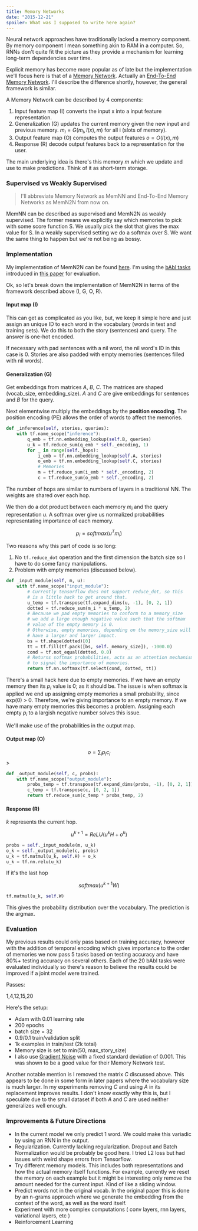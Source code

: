```yaml
---
title: Memory Networks
date: "2015-12-21"
spoiler: What was I supposed to write here again?
---
```


Neural network approaches have traditionally lacked a memory component. By memory component I mean something akin to RAM in a computer. So, RNNs don't quite fit the picture as they provide a mechanism for learning long-term dependencies over time.

Explicit memory has become more popular as of late but the implementation we'll focus here is that of a [Memory Network](http://arxiv.org/abs/1410.3916). Actually an [End-To-End Memory Network](http://arxiv.org/abs/1503.08895). I'll describe the difference shortly, however, the general framework is similar.

A Memory Network can be described by 4 components:

1. Input feature map (I) converts the input x into a input feature representation.
2. Generalization (G) updates the current memory given the new input and previous memory. $m_i = G(m_i, I(x), m)$ for all i (slots of memory).
3. Output feature map (O) computes the output features $o = O(I(x), m)$
4. Response \(R) decode output features back to a representation for the user.

The main underlying idea is there's this memory $m$ which we update and use to make predictions. Think of it as short-term storage.

### Supervised vs Weakly Supervised

> I'll abbreviate Memory Network as MemNN and End-To-End Memory Networks as MemN2N from now on.

MemNN can be described as supervised and MemN2N as weakly supervised. The former means we explicitly say which memories to pick with some score function S. We usually pick the slot that gives the max value for S. In a weakly supervised setting we do a softmax over S. We want the same thing to happen but we're not being as bossy.


### Implementation

My implementation of MemN2N can be found [here](https://github.com/domluna/memn2n). I'm using the [bAbl tasks](https://research.facebook.com/researchers/1543934539189348) introduced in [this paper](http://arxiv.org/abs/1502.05698) for evaluation.

Ok, so let's break down the implementation of MemN2N in terms of the framework described above (I, G, O, R).

#### Input map (I)

This can get as complicated as you like, but, we keep it simple here and just assign an unique ID to each word in the vocabulary (words in test and training sets). We do this to both the story (sentences) and query. The answer is one-hot encoded.

If necessary with pad sentences with a nil word, the nil word's ID in this case is 0. Stories are also padded with empty memories (sentences filled with nil words).

#### Generalization (G)

Get embeddings from matrices $A$, $B$, $C$. The matrices are shaped (vocab_size, embedding_size). $A$ and $C$ are give embeddings for sentences and $B$ for the query.

Next elementwise multiply the embeddings by the **position encoding**. The position encoding (PE) allows the order of words to affect the memories.

```python
def _inference(self, stories, queries):
    with tf.name_scope("inference"):
        q_emb = tf.nn.embedding_lookup(self.B, queries)
        u_k = tf.reduce_sum(q_emb * self._encoding, 1)
        for _ in range(self._hops):
            i_emb = tf.nn.embedding_lookup(self.A, stories)
            o_emb = tf.nn.embedding_lookup(self.C, stories)
            # Memories
            m = tf.reduce_sum(i_emb * self._encoding, 2)
            c = tf.reduce_sum(o_emb * self._encoding, 2)
```

The number of hops are similar to numbers of layers in a traditional NN. The weights are shared over each hop.

We then do a dot product between each memory $m_i$ and the query representation $u$. A softmax over give us normalized probabilities representating importance of each memory.

$$
p_i = {softmax(u^T{m_i})}
$$

Two reasons why this part of code is so long:

1. No `tf.reduce_dot` operation and the first dimension the batch size so I have to do some
fancy manipulations.
2. Problem with empty memories (discussed below).

```python
def _input_module(self, m, u):
    with tf.name_scope("input_module"):
        # Currently tensorflow does not support reduce_dot, so this
        # is a little hack to get around that.
        u_temp = tf.transpose(tf.expand_dims(u, -1), [0, 2, 1])
        dotted = tf.reduce_sum(m_i * u_temp, 2)
        # Because we pad empty memories to conform to a memory_size
        # we add a large enough negative value such that the softmax
        # value of the empty memory is 0.
        # Otherwise, empty memories, depending on the memory_size will
        # have a larger and larger impact.
        bs = tf.shape(dotted)[0]
        tt = tf.fill(tf.pack([bs, self._memory_size]), -1000.0)
        cond = tf.not_equal(dotted, 0.0)
        # Returns softmax probabilities, acts as an attention mechanism
        # to signal the importance of memories.
        return tf.nn.softmax(tf.select(cond, dotted, tt))
```


There's a small hack here due to empty memories. If we have an empty memory then its
$p_i$ value is 0; as it should be. The issue is when softmax is applied we end up assigning empty memories a small probability, since exp(0) > 0. Therefore, we're giving importance to an empty memory. If we have many empty memories this becomes a problem. Assigning each empty $p_i$ to a largish negative number solves this issue.

We'll make use of the probabilities in the output map.

#### Output map (O)

$$
o = \sum_i {p_i}{c_i}
$$>

```python
def _output_module(self, c, probs):
    with tf.name_scope("output_module"):
        probs_temp = tf.transpose(tf.expand_dims(probs, -1), [0, 2, 1])
        c_temp = tf.transpose(c, [0, 2, 1])
        return tf.reduce_sum(c_temp * probs_temp, 2)
```

#### Response \(R)

$k$ represents the current hop.

$$
u^{k+1} = ReLU({u^k} H + o^k)
$$

```python
probs = self._input_module(m, u_k)
o_k = self._output_module(c, probs)
u_k = tf.matmul(u_k, self.H) + o_k
u_k = tf.nn.relu(u_k)
```

If it's the last hop

$$
softmax(u^{k+1} W)
$$

```python
tf.matmul(u_k, self.W)
```

This gives the probability distribution over the vocabulary. The prediction is the argmax.

### Evaluation

My previous results could only pass based on training accuracy, however with the addition of temporal encoding which gives importance to the order of memories
we now pass 5 tasks based on testing accuracy and have 80%+ testing accuracy on several others. Each of the 20 bAbI tasks were evaluated individually so there's reason to believe the results could be improved if a joint model were trained.

Passes:

1,4,12,15,20

Here's the setup:

* Adam with 0.01 learning rate
* 200 epochs
* batch size = 32
* 0.9/0.1 train/validation split
* 1k examples in train/test (2k total)
* Memory size is set to min(50, max\_story\_size)
* I also use [Gradient Noise](http://arxiv.org/abs/1511.06807) with a fixed standard deviation of 0.001. This was shown to be a good value for their Memory Network test.

Another notable mention is I removed the matrix $C$ discussed above. This appears to be done in some form in later papers where the vocabulary size is much larger. In my experiments removing $C$ and using $A$ in its replacement improves results. I don't know exactly why this is, but I speculate due to the small dataset if both $A$ and $C$ are used neither generalizes well enough.

### Improvements & Future Directions

* In the current model we only predict 1 word. We could make this variadic by using an RNN in the output.
* Regularization. Currently lacking regularization. Dropout and Batch Normalization would be probably be good here. I tried L2 loss but had issues with weird shape errors from Tensorflow.
* Try different memory models. This includes both representations and how the actual memory itself functions. For example, currently we reset the memory on each example but it might be interesting only remove the amount needed for the current input. Kind of like a sliding window.
* Predict words not in the original vocab. In the original paper this is done by an n-grams approach
where we generate the embedding from the context of the word, as well as the word itself.
* Experiment with more complex computations ( conv layers, rnn layers, variational layers, etc )
* Reinforcement Learning

